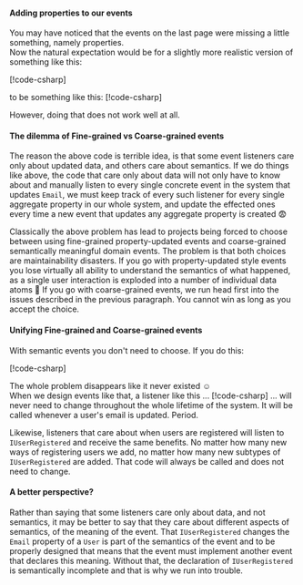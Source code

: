 ﻿#### Adding properties to our events
You may have noticed that the events on the last page were missing a little something, namely properties.\
Now the natural expectation would be for a slightly more realistic version of something like this:

[!code-csharp[](property-updated-events.cs#IUserCreated)]

to be something like this:
[!code-csharp[](property-updated-events.cs#IUserEmailEventsNaive)]

However, doing that does not work well at all.

#### The dilemma of Fine-grained vs Coarse-grained events
The reason the above code is terrible idea, is that some event listeners care only about updated data, and others care about semantics. If we do things like above, the code that care only about data will not only have to know about and manually listen to every single concrete event in the system that updates `Email`, we must keep track of every such listener for every single aggregate property in our whole system, and update the effected ones every time a new event that updates any aggregate property is created :fearful:

Classically the above problem has lead to projects being forced to choose between using fine-grained property-updated events and coarse-grained semantically meaningful domain events. The problem is that both choices are maintainability disasters. If you go with property-updated style events you lose virtually all ability to understand the semantics of what happened, as a single user interaction is exploded into a number of individual data atoms :grimacing: If you go with coarse-grained events, we run head first into the issues described in the previous paragraph. You cannot win as long as you accept the choice. 

#### Unifying Fine-grained and Coarse-grained events
With semantic events you don't need to choose. If you do this: 

[!code-csharp[](property-updated-events.cs#IUserEmailEventsWorking)]

The whole problem disappears like it never existed :relaxed:\
When we design events like that, a listener like this ...
[!code-csharp[](property-updated-events.cs#EmailPropertyUpdatedListener)]
... will never need to change throughout the whole lifetime of the system. It will be called whenever a user's email is updated. Period.

Likewise, listeners that care about when users are registered will listen to `IUserRegistered` and receive the same benefits. No matter how many new ways of registering users we add, no matter how many new subtypes of `IUserRegistered` are added. That code will always be called and does not need to change.

#### A better perspective?
Rather than saying that some listeners care only about data, and not semantics, it may be better to say that they care about different aspects of semantics, of the meaning of the event. That `IUserRegistered` changes the `Email` property of a `User` is part of the semantics of the event and to be properly designed that means that the event must implement another event that declares this meaning. Without that, the declaration of `IUserRegistered` is semantically incomplete and that is why we run into trouble.


